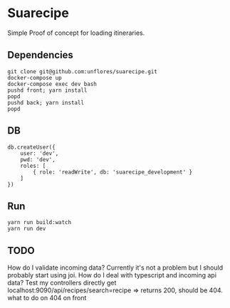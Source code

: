 # Suarecipe

Simple Proof of concept for loading itineraries.

## Dependencies

```
git clone git@github.com:unflores/suarecipe.git
docker-compose up
docker-compose exec dev bash
pushd front; yarn install
popd
pushd back; yarn install
popd
```

## DB

```
db.createUser({
    user: 'dev',
    pwd: 'dev',
    roles: [
        { role: 'readWrite', db: 'suarecipe_development' }
    ]
})
```

## Run

```
yarn run build:watch
yarn run dev
```

## TODO

How do I validate incoming data? Currently it's not a problem but I should probably start using joi.
How do I deal with typescript and incoming api data?
Test my controllers directly
get localhost:9090/api/recipes/search=recipe => returns 200, should be 404. what to do on 404 on front
